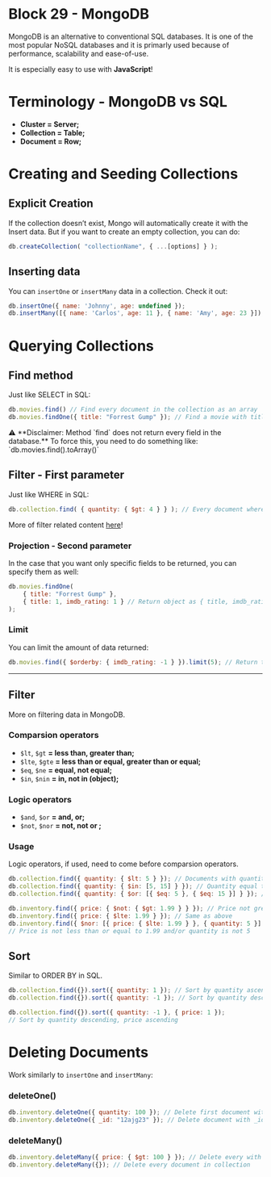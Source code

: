 # Block 29 - MongoDB

MongoDB is an alternative to conventional SQL databases. It is one of the most popular NoSQL databases and it is primarly used because of performance, scalability and ease-of-use.

It is especially easy to use with **JavaScript**!

# Terminology - MongoDB vs SQL

- **Cluster = Server;**
- **Collection = Table;**
- **Document = Row;**

# Creating and Seeding Collections

## Explicit Creation

If the collection doesn’t exist, Mongo will automatically create it with the Insert data. But if you want to create an empty collection, you can do:

```jsx
db.createCollection( "collectionName", { ...[options] } );
```

## Inserting data

You can `insertOne` or `insertMany` data in a collection. Check it out:

```jsx
db.insertOne({ name: 'Johnny', age: undefined });
db.insertMany([{ name: 'Carlos', age: 11 }, { name: 'Amy', age: 23 }]);
```

# Querying Collections

## Find method

Just like SELECT in SQL:

```jsx
db.movies.find() // Find every document in the collection as an array
db.movies.findOne({ title: "Forrest Gump" }); // Find a movie with title = 'Forrest Gump'
```

<aside>
⚠️ **Disclaimer: Method `find` does not return every field in the database.** To force this, you need to do something like: `db.movies.find().toArray()`

</aside>

## Filter - First parameter

Just like WHERE in SQL:

```jsx
db.collection.find( { quantity: { $gt: 4 } } ); // Every document where quantity > 4
```

More of filter related content [here](https://www.mongodb.com/docs/manual/reference/method/db.collection.find/#find-all-documents-in-a-collection)!

### Projection - Second parameter

In the case that you want only specific fields to be returned, you can specify them as well:

```jsx
db.movies.findOne(
	{ title: "Forrest Gump" },
	{ title: 1, imdb_rating: 1 } // Return object as { title, imdb_rating }
);
```

### Limit

You can limit the amount of data returned:

```jsx
db.movies.find({ $orderby: { imdb_rating: -1 } }).limit(5); // Return top 5 imdb_rating movies
```

---

## Filter

More on filtering data in MongoDB.

### Comparsion operators

- `$lt`, `$gt` **= less than, greater than;**
- `$lte`, `$gte` **= less than or equal, greater than or equal;**
- `$eq`, `$ne` **= equal, not equal;**
- `$in`, `$nin` **= in, not in (object);**

### Logic operators

- `$and`, `$or` **= and, or;**
- `$not`, `$nor` **= not, not or ;**

### Usage

Logic operators, if used, need to come before comparsion operators.

```jsx
db.collection.find({ quantity: { $lt: 5 } }); // Documents with quantity < 5
db.collection.find({ quantity: { $in: [5, 15] } }); // Quantity equal to 5 or 15
db.collection.find({ quantity: { $or: [{ $eq: 5 }, { $eq: 15 }] } }); // Same as above

db.inventory.find({ price: { $not: { $gt: 1.99 } } }); // Price not greater than 1.99
db.inventory.find({ price: { $lte: 1.99 } }); // Same as above
db.inventory.find({ $nor: [{ price: { $lte: 1.99 } }, { quantity: 5 }] });
// Price is not less than or equal to 1.99 and/or quantity is not 5
```

## Sort

Similar to ORDER BY in SQL.

```jsx
db.collection.find({}).sort({ quantity: 1 }); // Sort by quantity ascending
db.collection.find({}).sort({ quantity: -1 }); // Sort by quantity descending

db.collection.find({}).sort({ quantity: -1 }, { price: 1 });
// Sort by quantity descending, price ascending
```

# Deleting Documents

Work similarly to `insertOne` and `insertMany`:

### deleteOne()

```jsx
db.inventory.deleteOne({ quantity: 100 }); // Delete first document with quantity 100
db.inventory.deleteOne({ _id: "12ajg23" }); // Delete document with _id = 12ajg23
```

### deleteMany()

```jsx
db.inventory.deleteMany({ price: { $gt: 100 } }); // Delete every with price greater than 100
db.inventory.deleteMany({}); // Delete every document in collection
```